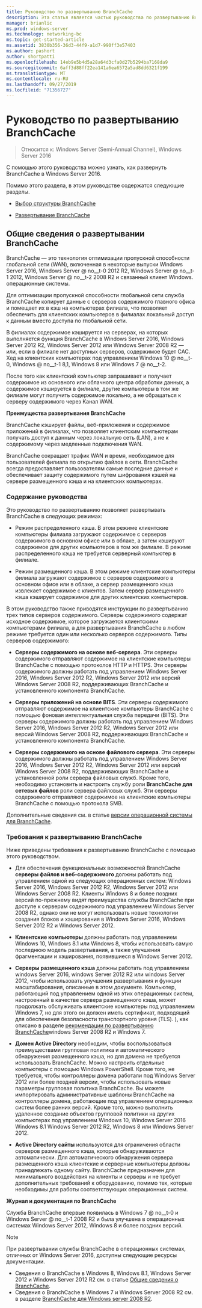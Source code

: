 ```yaml
---
title: Руководство по развертыванию BranchCache
description: Эта статья является частью руководства по развертыванию BranchCache для Windows Server 2016, в котором показано, как развернуть BranchCache в распределенном и размещенном режимах кэша для оптимизации использования пропускной способности глобальной сети в филиалах.
manager: brianlic
ms.prod: windows-server
ms.technology: networking-bc
ms.topic: get-started-article
ms.assetid: 3830b356-36d3-44f9-a1d7-990ff3e57403
ms.author: pashort
author: shortpatti
ms.openlocfilehash: 14eb9e5b4d5a28a64d3cfa0d27b5294ba7168da9
ms.sourcegitcommit: 6aff3d88ff22ea141a6ea6572a5ad8dd6321f199
ms.translationtype: MT
ms.contentlocale: ru-RU
ms.lasthandoff: 09/27/2019
ms.locfileid: "71356727"
---
```

# <a name="branchcache-deployment-guide"></a>Руководство по развертыванию BranchCache

>Относится к: Windows Server (Semi-Annual Channel), Windows Server 2016

С помощью этого руководства можно узнать, как развернуть BranchCache в Windows Server 2016.  
  
Помимо этого раздела, в этом руководстве содержатся следующие разделы.  
  
-   [Выбор структуры BranchCache](../../branchcache/plan/Choosing-a-BranchCache-Design.md)  
  
-   [Развертывание BranchCache](../../branchcache/deploy/Deploy-BranchCache.md)  
  
## <a name="branchcache-deployment-overview"></a>Общие сведения о развертывании BranchCache

BranchCache — это технология оптимизации пропускной способности глобальной сети (WAN), включенная в некоторые выпуски Windows Server 2016, Windows Server @ no__t-0 2012 R2, Windows Server @ no__t-1 2012, Windows Server @ no__t-2 2008 R2 и связанный клиент Windows. операционные системы.  
  
Для оптимизации пропускной способности глобальной сети служба BranchCache копирует данные с серверов содержимого главного офиса и помещает их в кэш на компьютерах филиала, что позволяет обеспечить для клиентских компьютеров в филиалах локальный доступ к данным вместо доступа по глобальной сети.  
  
В филиалах содержимое кэшируется на серверах, на которых выполняется функция BranchCache в Windows Server 2016, Windows Server 2012 R2, Windows Server 2012 или Windows Server 2008 R2 — или, если в филиале нет доступных серверов, содержимое будет CAC. Хед на клиентских компьютерах под управлением Windows 10 @ no__t-0, Windows @ no__t-1 8,1, Windows 8 или Windows 7 @ no__t-2.  
  
После того как клиентский компьютер запрашивает и получает содержимое из основного или облачного центра обработки данных, а содержимое кэшируется в филиале, другие компьютеры в том же филиале могут получить содержимое локально, а не обращаться к серверу содержимого через Канал WAN.  
  
**Преимущества развертывания BranchCache**  
  
BranchCache кэширует файлы, веб-приложения и содержимое приложений в филиалах, что позволяет клиентским компьютерам получать доступ к данным через локальную сеть (LAN), а не к содержимому через медленные подключения WAN.  
  
BranchCache сокращает трафик WAN и время, необходимое для пользователей филиала по открытию файлов в сети.  BranchCache всегда предоставляет пользователям самые последние данные и обеспечивает защиту содержимого путем шифрования кэшей на сервере размещенного кэша и на клиентских компьютерах.  
  
### <a name="what-this-guide-provides"></a>Содержание руководства  
Это руководство по развертыванию позволяет развертывать BranchCache в следующих режимах:  
  
-   Режим распределенного кэша. В этом режиме клиентские компьютеры филиала загружают содержимое с серверов содержимого в основном офисе или в облаке, а затем кэшируют содержимое для других компьютеров в том же филиале. В режиме распределенного кэша не требуется серверный компьютер в филиале.  
  
-   Режим размещенного кэша. В этом режиме клиентские компьютеры филиала загружают содержимое с серверов содержимого в основном офисе или в облаке, а сервер размещенного кэша извлекает содержимое с клиентов. Затем сервер размещенного кэша кэширует содержимое для других клиентских компьютеров.  
  
В этом руководство также приводятся инструкции по развертыванию трех типов серверов содержимого. Серверы содержимого содержат исходное содержимое, которое загружается клиентскими компьютерами филиала, а для развертывания BranchCache в любом режиме требуется один или несколько серверов содержимого. Типы серверов содержимого:  
  
-   **Серверы содержимого на основе веб-сервера**. Эти серверы содержимого отправляют содержимое на клиентские компьютеры BranchCache с помощью протоколов HTTP и HTTPS. Эти серверы содержимого должны работать под управлением Windows Server 2016, Windows Server 2012 R2, Windows Server 2012 или версий Windows Server 2008 R2, поддерживающих BranchCache и установленного компонента BranchCache.  
  
-   **Серверы приложений на основе BITS**. Эти серверы содержимого отправляют содержимое на клиентские компьютеры BranchCache с помощью фоновая интеллектуальная служба передачи (BITS). Эти серверы содержимого должны работать под управлением Windows Server 2016, Windows Server 2012 R2, Windows Server 2012 или версий Windows Server 2008 R2, поддерживающих BranchCache и установленного компонента BranchCache.  
  
-   **Серверы содержимого на основе файлового сервера**. Эти серверы содержимого должны работать под управлением Windows Server 2016, Windows Server 2012 R2, Windows Server 2012 или версий Windows Server 2008 R2, поддерживающих BranchCache и установленной роли сервера файловых служб. Кроме того, необходимо установить и настроить службу роли **BranchCache для сетевых файлов** роли сервера файловых служб. Эти серверы содержимого отправляют содержимое на клиентские компьютеры BranchCache с помощью протокола SMB.  
  
Дополнительные сведения см. в статье [версии операционной системы для BranchCache](https://technet.microsoft.com/windows-server-docs/networking/branchcache/branchcache#a-namebkmkosaoperating-system-versions-for-branchcache).  
  
### <a name="branchcache-deployment-requirements"></a>Требования к развертыванию BranchCache

Ниже приведены требования к развертыванию BranchCache с помощью этого руководством.  
  
-   Для обеспечения функциональных возможностей BranchCache **серверы файлов и веб-содержимого** должны работать под управлением одной из следующих операционных систем: Windows Server 2016, Windows Server 2012 R2, Windows Server 2012 или Windows Server 2008 R2. Клиенты Windows 8 и более поздних версий по-прежнему видят преимущества службы BranchCache при доступе к серверам содержимого под управлением Windows Server 2008 R2, однако они не могут использовать новые технологии создания блоков и хэширования в Windows Server 2016, Windows Server 2012 R2 и Windows Server 2012.  
  
-   **Клиентские компьютеры** должны работать под управлением Windows 10, Windows 8.1 или Windows 8, чтобы использовать самую последнюю модель развертывания, а также улучшения фрагментации и хэширования, появившиеся в Windows Server 2012.  
  
-   **Серверы размещенного кэша** должны работать под управлением windows Server 2016, windows Server 2012 R2 или windows Server 2012, чтобы использовать улучшения развертывания и функции масштабирования, описанные в этом документе.  Компьютер, работающий под управлением одной из этих операционных систем, настроенный в качестве сервера размещенного кэша, может продолжать обслуживать клиентские компьютеры под управлением Windows 7, но для этого он должен иметь сертификат, подходящий для обеспечения безопасности транспортного уровня (TLS). ), как описано в разделе [рекомендации по развертыванию BranchCache](https://technet.microsoft.com/library/ee649232.aspx)windows Server 2008 R2 и Windows 7.  
  
-   **Домен Active Directory** необходим, чтобы воспользоваться преимуществами групповая политика и автоматического обнаружения размещенного кэша, но для домена не требуется использовать BranchCache.  Можно настроить отдельные компьютеры с помощью Windows PowerShell. Кроме того, не требуется, чтобы контроллеры домена работали под Windows Server 2012 или более поздней версии, чтобы использовать новые параметры групповая политика BranchCache. Вы можете импортировать административные шаблоны BranchCache на контроллеры домена, работающие под управлением операционных систем более ранних версий. Кроме того, можно выполнить удаленное создание объектов групповой политики на других компьютерах под управлением Windows 10, Windows Server 2016 Windows 8.1 Windows Server 2012 R2, Windows 8 или Windows Server 2012.

-   **Active Directory сайты** используются для ограничения области серверов размещенного кэша, которые обнаруживаются автоматически.  Для автоматического обнаружения сервера размещенного кэша клиентские и серверные компьютеры должны принадлежать одному сайту. BranchCache предназначен для минимального воздействия на клиенты и серверы и не требует дополнительных требований к оборудованию, помимо тех, которые необходимы для работы соответствующих операционных систем.  

**Журнал и документация по BranchCache**

Служба BranchCache впервые появилась в Windows 7 @ no__t-0 и Windows Server @ no__t-1 2008 R2 и была улучшена в операционных системах Windows Server 2012, Windows 8 и более поздних версий.

> [!NOTE]
> При развертывании службы BranchCache в операционных системах, отличных от Windows Server 2016, доступны следующие ресурсы документации.
> 
> - Сведения о BranchCache в Windows 8, Windows 8.1, Windows Server 2012 и Windows Server 2012 R2 см. в статье [Общие сведения о BranchCache](https://technet.microsoft.com/library/hh831696.aspx).  
> - Сведения о BranchCache в Windows 7 и Windows Server 2008 R2 см. в разделе [BranchCache для Windows server 2008 R2](https://technet.microsoft.com/library/dd996634.aspx).  
  


